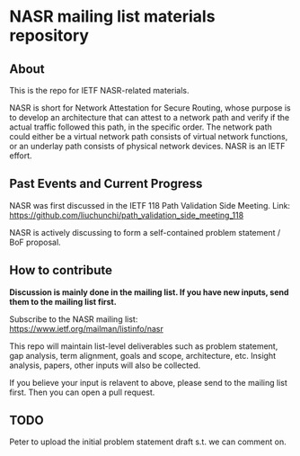 # NASR mailing list materials repository

## About

This is the repo for IETF NASR-related materials.

NASR is short for Network Attestation for Secure Routing, whose purpose is to develop an architecture that can attest to a network path and verify if the actual traffic followed this path, in the specific order. The network path could either be a virtual network path consists of virtual network functions, or an underlay path consists of physical network devices. NASR is an IETF effort. 

## Past Events and Current Progress

NASR was first discussed in the IETF 118 Path Validation Side Meeting. Link: https://github.com/liuchunchi/path_validation_side_meeting_118

NASR is actively discussing to form a self-contained problem statement / BoF proposal.

## How to contribute

**Discussion is mainly done in the mailing list. If you have new inputs, send them to the mailing list first.** 

Subscribe to the NASR mailing list: https://www.ietf.org/mailman/listinfo/nasr

This repo will maintain list-level deliverables such as problem statement, gap analysis, term alignment, goals and scope, architecture, etc. Insight analysis, papers, other inputs will also be collected. 

If you believe your input is relavent to above, please send to the mailing list first. Then you can open a pull request. 

## TODO

Peter to upload the initial problem statement draft s.t. we can comment on.
